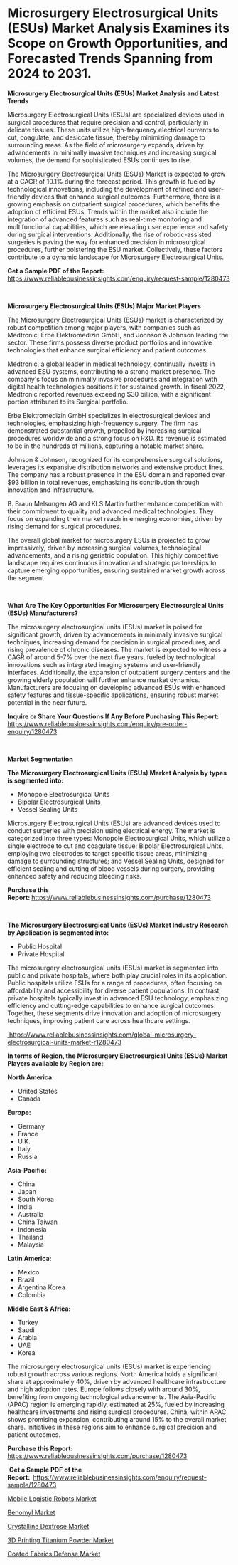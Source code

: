 <p><h1>Microsurgery Electrosurgical Units (ESUs) Market Analysis Examines its Scope on Growth Opportunities, and Forecasted Trends Spanning from 2024 to 2031.</h1></p><p><strong>Microsurgery Electrosurgical Units (ESUs) Market Analysis and Latest Trends</strong></p>
<p><p>Microsurgery Electrosurgical Units (ESUs) are specialized devices used in surgical procedures that require precision and control, particularly in delicate tissues. These units utilize high-frequency electrical currents to cut, coagulate, and desiccate tissue, thereby minimizing damage to surrounding areas. As the field of microsurgery expands, driven by advancements in minimally invasive techniques and increasing surgical volumes, the demand for sophisticated ESUs continues to rise.</p><p>The Microsurgery Electrosurgical Units (ESUs) Market is expected to grow at a CAGR of 10.1% during the forecast period. This growth is fueled by technological innovations, including the development of refined and user-friendly devices that enhance surgical outcomes. Furthermore, there is a growing emphasis on outpatient surgical procedures, which benefits the adoption of efficient ESUs. Trends within the market also include the integration of advanced features such as real-time monitoring and multifunctional capabilities, which are elevating user experience and safety during surgical interventions. Additionally, the rise of robotic-assisted surgeries is paving the way for enhanced precision in microsurgical procedures, further bolstering the ESU market. Collectively, these factors contribute to a dynamic landscape for Microsurgery Electrosurgical Units.</p></p>
<p><strong>Get a Sample PDF of the Report:&nbsp;</strong> <a href="https://www.reliablebusinessinsights.com/enquiry/request-sample/1280473?utm_campaign=116&utm_medium=2&utm_source=Github&utm_content=ia&utm_term=10122024&utm_id=microsurgery-electrosurgical-units-esus">https://www.reliablebusinessinsights.com/enquiry/request-sample/1280473</a></p>
<p>&nbsp;</p>
<p><strong>Microsurgery Electrosurgical Units (ESUs) Major Market Players</strong></p>
<p><p>The Microsurgery Electrosurgical Units (ESUs) market is characterized by robust competition among major players, with companies such as Medtronic, Erbe Elektromedizin GmbH, and Johnson & Johnson leading the sector. These firms possess diverse product portfolios and innovative technologies that enhance surgical efficiency and patient outcomes.</p><p>Medtronic, a global leader in medical technology, continually invests in advanced ESU systems, contributing to a strong market presence. The company's focus on minimally invasive procedures and integration with digital health technologies positions it for sustained growth. In fiscal 2022, Medtronic reported revenues exceeding $30 billion, with a significant portion attributed to its Surgical portfolio.</p><p>Erbe Elektromedizin GmbH specializes in electrosurgical devices and technologies, emphasizing high-frequency surgery. The firm has demonstrated substantial growth, propelled by increasing surgical procedures worldwide and a strong focus on R&D. Its revenue is estimated to be in the hundreds of millions, capturing a notable market share.</p><p>Johnson & Johnson, recognized for its comprehensive surgical solutions, leverages its expansive distribution networks and extensive product lines. The company has a robust presence in the ESU domain and reported over $93 billion in total revenues, emphasizing its contribution through innovation and infrastructure.</p><p>B. Braun Melsungen AG and KLS Martin further enhance competition with their commitment to quality and advanced medical technologies. They focus on expanding their market reach in emerging economies, driven by rising demand for surgical procedures.</p><p>The overall global market for microsurgery ESUs is projected to grow impressively, driven by increasing surgical volumes, technological advancements, and a rising geriatric population. This highly competitive landscape requires continuous innovation and strategic partnerships to capture emerging opportunities, ensuring sustained market growth across the segment.</p></p>
<p>&nbsp;</p>
<p><strong>What Are The Key Opportunities For Microsurgery Electrosurgical Units (ESUs) Manufacturers?</strong></p>
<p><p>The microsurgery electrosurgical units (ESUs) market is poised for significant growth, driven by advancements in minimally invasive surgical techniques, increasing demand for precision in surgical procedures, and rising prevalence of chronic diseases. The market is expected to witness a CAGR of around 5-7% over the next five years, fueled by technological innovations such as integrated imaging systems and user-friendly interfaces. Additionally, the expansion of outpatient surgery centers and the growing elderly population will further enhance market dynamics. Manufacturers are focusing on developing advanced ESUs with enhanced safety features and tissue-specific applications, ensuring robust market potential in the near future.</p></p>
<p><strong>Inquire or Share Your Questions If Any Before Purchasing This Report:</strong> <a href="https://www.reliablebusinessinsights.com/enquiry/pre-order-enquiry/1280473?utm_campaign=116&utm_medium=2&utm_source=Github&utm_content=ia&utm_term=10122024&utm_id=microsurgery-electrosurgical-units-esus">https://www.reliablebusinessinsights.com/enquiry/pre-order-enquiry/1280473</a></p>
<p>&nbsp;</p>
<p><strong>Market Segmentation</strong></p>
<p><strong>The Microsurgery Electrosurgical Units (ESUs) Market Analysis by types is segmented into:</strong></p>
<p><ul><li>Monopole Electrosurgical Units</li><li>Bipolar Electrosurgical Units</li><li>Vessel Sealing Units</li></ul></p>
<p><p>Microsurgery Electrosurgical Units (ESUs) are advanced devices used to conduct surgeries with precision using electrical energy. The market is categorized into three types: Monopole Electrosurgical Units, which utilize a single electrode to cut and coagulate tissue; Bipolar Electrosurgical Units, employing two electrodes to target specific tissue areas, minimizing damage to surrounding structures; and Vessel Sealing Units, designed for efficient sealing and cutting of blood vessels during surgery, providing enhanced safety and reducing bleeding risks.</p></p>
<p><strong>Purchase this Report:&nbsp;</strong><a href="https://www.reliablebusinessinsights.com/purchase/1280473?utm_campaign=116&utm_medium=2&utm_source=Github&utm_content=ia&utm_term=10122024&utm_id=microsurgery-electrosurgical-units-esus">https://www.reliablebusinessinsights.com/purchase/1280473</a></p>
<p>&nbsp;</p>
<p><strong>The Microsurgery Electrosurgical Units (ESUs) Market Industry Research by Application is segmented into:</strong></p>
<p><ul><li>Public Hospital</li><li>Private Hospital</li></ul></p>
<p><p>The microsurgery electrosurgical units (ESUs) market is segmented into public and private hospitals, where both play crucial roles in its application. Public hospitals utilize ESUs for a range of procedures, often focusing on affordability and accessibility for diverse patient populations. In contrast, private hospitals typically invest in advanced ESU technology, emphasizing efficiency and cutting-edge capabilities to enhance surgical outcomes. Together, these segments drive innovation and adoption of microsurgery techniques, improving patient care across healthcare settings.</p></p>
<p><a href="https://www.reliablebusinessinsights.com/global-microsurgery-electrosurgical-units-market-r1280473?utm_campaign=116&utm_medium=2&utm_source=Github&utm_content=ia&utm_term=10122024&utm_id=microsurgery-electrosurgical-units-esus">&nbsp;https://www.reliablebusinessinsights.com/global-microsurgery-electrosurgical-units-market-r1280473</a></p>
<p><strong>In terms of Region, the Microsurgery Electrosurgical Units (ESUs) Market Players available by Region are:</strong></p>
<p>
    <p> <strong> North America: </strong>
        <ul>
            <li>United States</li>
            <li>Canada</li>
        </ul>
        </p> 
    <p> <strong> Europe: </strong>
        <ul>
            <li>Germany</li>
            <li>France</li>
            <li>U.K.</li>
            <li>Italy</li>
            <li>Russia</li>
        </ul>
        </p> 
    <p> <strong> Asia-Pacific: </strong>
        <ul>
            <li>China</li>
            <li>Japan</li>
            <li>South Korea</li>
            <li>India</li>
            <li>Australia</li>
            <li>China Taiwan</li>
            <li>Indonesia</li>
            <li>Thailand</li>
            <li>Malaysia</li>
        </ul>
        </p> 
    <p> <strong> Latin America: </strong>
        <ul>
            <li>Mexico</li>
            <li>Brazil</li>
            <li>Argentina Korea</li>
            <li>Colombia</li>
        </ul>
        </p> 
    <p> <strong> Middle East & Africa: </strong>
        <ul>
            <li>Turkey</li>
            <li>Saudi</li>
            <li>Arabia</li>
            <li>UAE</li>
            <li>Korea</li>
        </ul>
    </p>
    </p>
<p><p>The microsurgery electrosurgical units (ESUs) market is experiencing robust growth across various regions. North America holds a significant share at approximately 40%, driven by advanced healthcare infrastructure and high adoption rates. Europe follows closely with around 30%, benefiting from ongoing technological advancements. The Asia-Pacific (APAC) region is emerging rapidly, estimated at 25%, fueled by increasing healthcare investments and rising surgical procedures. China, within APAC, shows promising expansion, contributing around 15% to the overall market share. Initiatives in these regions aim to enhance surgical precision and patient outcomes.</p></p>
<p><strong>Purchase this Report: </strong><a href="https://www.reliablebusinessinsights.com/purchase/1280473?utm_campaign=116&utm_medium=2&utm_source=Github&utm_content=ia&utm_term=10122024&utm_id=microsurgery-electrosurgical-units-esus">https://www.reliablebusinessinsights.com/purchase/1280473</a></p>
<p>&nbsp;<strong>Get a Sample PDF of the Report:&nbsp;&nbsp;</strong><a href="https://www.reliablebusinessinsights.com/enquiry/request-sample/1280473?utm_campaign=116&utm_medium=2&utm_source=Github&utm_content=ia&utm_term=10122024&utm_id=microsurgery-electrosurgical-units-esus">https://www.reliablebusinessinsights.com/enquiry/request-sample/1280473</a></p>
<p><strong></strong></p>
<p><p><a href="https://github.com/rodinayygacklezi/Market-Research-Report-List-1/blob/main/mobile-logistic-robots-market.md?utm_campaign=116&utm_medium=2&utm_source=Github&utm_content=ia&utm_term=10122024&utm_id=microsurgery-electrosurgical-units-esus">Mobile Logistic Robots Market</a></p><p><a href="https://www.linkedin.com/pulse/c-hannibex-sqmmf?utm_campaign=116&utm_medium=2&utm_source=Github&utm_content=ia&utm_term=10122024&utm_id=microsurgery-electrosurgical-units-esus">Benomyl Market</a></p><p><a href="https://www.linkedin.com/pulse/c-hannibex-sqmmf?utm_campaign=116&utm_medium=2&utm_source=Github&utm_content=ia&utm_term=10122024&utm_id=microsurgery-electrosurgical-units-esus">Crystalline Dextrose Market</a></p><p><a href="https://www.linkedin.com/pulse/3d-printing-titanium-powder-market-overview-size-valuation-projected-lp5re?utm_campaign=116&utm_medium=2&utm_source=Github&utm_content=ia&utm_term=10122024&utm_id=microsurgery-electrosurgical-units-esus">3D Printing Titanium Powder Market</a></p><p><a href="https://github.com/hammelximalschid/Market-Research-Report-List-1/blob/main/coated-fabrics-defense-market.md?utm_campaign=116&utm_medium=2&utm_source=Github&utm_content=ia&utm_term=10122024&utm_id=microsurgery-electrosurgical-units-esus">Coated Fabrics Defense Market</a></p></p>